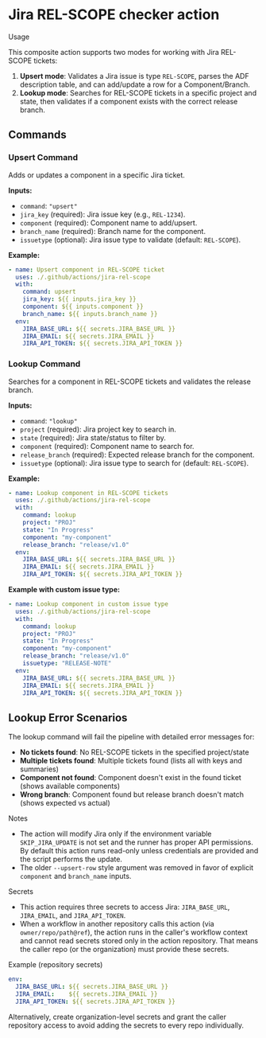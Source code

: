 # Jira REL-SCOPE checker action

Usage

This composite action supports two modes for working with Jira REL-SCOPE tickets:

1. **Upsert mode**: Validates a Jira issue is type `REL-SCOPE`, parses the ADF description table, and can add/update a row for a Component/Branch.
2. **Lookup mode**: Searches for REL-SCOPE tickets in a specific project and state, then validates if a component exists with the correct release branch.

## Commands

### Upsert Command

Adds or updates a component in a specific Jira ticket.

**Inputs:**

- `command`: `"upsert"`
- `jira_key` (required): Jira issue key (e.g., `REL-1234`).
- `component` (required): Component name to add/upsert.
- `branch_name` (required): Branch name for the component.
- `issuetype` (optional): Jira issue type to validate (default: `REL-SCOPE`).

**Example:**

```yaml
- name: Upsert component in REL-SCOPE ticket
  uses: ./.github/actions/jira-rel-scope
  with:
    command: upsert
    jira_key: ${{ inputs.jira_key }}
    component: ${{ inputs.component }}
    branch_name: ${{ inputs.branch_name }}
  env:
    JIRA_BASE_URL: ${{ secrets.JIRA_BASE_URL }}
    JIRA_EMAIL: ${{ secrets.JIRA_EMAIL }}
    JIRA_API_TOKEN: ${{ secrets.JIRA_API_TOKEN }}
```

### Lookup Command

Searches for a component in REL-SCOPE tickets and validates the release branch.

**Inputs:**

- `command`: `"lookup"`
- `project` (required): Jira project key to search in.
- `state` (required): Jira state/status to filter by.
- `component` (required): Component name to search for.
- `release_branch` (required): Expected release branch for the component.
- `issuetype` (optional): Jira issue type to search for (default: `REL-SCOPE`).

**Example:**

```yaml
- name: Lookup component in REL-SCOPE tickets
  uses: ./.github/actions/jira-rel-scope
  with:
    command: lookup
    project: "PROJ"
    state: "In Progress"
    component: "my-component"
    release_branch: "release/v1.0"
  env:
    JIRA_BASE_URL: ${{ secrets.JIRA_BASE_URL }}
    JIRA_EMAIL: ${{ secrets.JIRA_EMAIL }}
    JIRA_API_TOKEN: ${{ secrets.JIRA_API_TOKEN }}
```

**Example with custom issue type:**

```yaml
- name: Lookup component in custom issue type
  uses: ./.github/actions/jira-rel-scope
  with:
    command: lookup
    project: "PROJ"
    state: "In Progress"
    component: "my-component"
    release_branch: "release/v1.0"
    issuetype: "RELEASE-NOTE"
  env:
    JIRA_BASE_URL: ${{ secrets.JIRA_BASE_URL }}
    JIRA_EMAIL: ${{ secrets.JIRA_EMAIL }}
    JIRA_API_TOKEN: ${{ secrets.JIRA_API_TOKEN }}
```

## Lookup Error Scenarios

The lookup command will fail the pipeline with detailed error messages for:

- **No tickets found**: No REL-SCOPE tickets in the specified project/state
- **Multiple tickets found**: Multiple tickets found (lists all with keys and summaries)
- **Component not found**: Component doesn't exist in the found ticket (shows available components)
- **Wrong branch**: Component found but release branch doesn't match (shows expected vs actual)

Notes

- The action will modify Jira only if the environment variable `SKIP_JIRA_UPDATE` is not set and the runner has proper API permissions. By default this action runs read-only unless credentials are provided and the script performs the update.
- The older `--upsert-row` style argument was removed in favor of explicit `component` and `branch_name` inputs.

Secrets

- This action requires three secrets to access Jira: `JIRA_BASE_URL`, `JIRA_EMAIL`, and `JIRA_API_TOKEN`.
- When a workflow in another repository calls this action (via `owner/repo/path@ref`), the action runs in the caller's workflow context and cannot read secrets stored only in the action repository. That means the caller repo (or the organization) must provide these secrets.

Example (repository secrets)

```yaml
env:
  JIRA_BASE_URL: ${{ secrets.JIRA_BASE_URL }}
  JIRA_EMAIL:    ${{ secrets.JIRA_EMAIL }}
  JIRA_API_TOKEN: ${{ secrets.JIRA_API_TOKEN }}
```

Alternatively, create organization-level secrets and grant the caller repository access to avoid adding the secrets to every repo individually.
